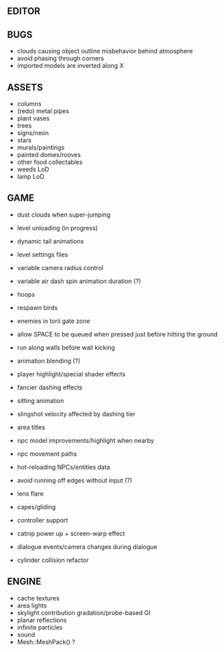 EDITOR
------

BUGS
----
* clouds causing object outline misbehavior behind atmosphere
* avoid phasing through corners
* imported models are inverted along X

ASSETS
------
* columns
* (redo) metal pipes
* plant vases
* trees
* signs/neon
* stars
* murals/paintings
* painted domes/rooves
* other food collectables
* weeds LoD
* lamp LoD

GAME
----
* dust clouds when super-jumping
* level unloading (in progress)
* dynamic tail animations
* level settings files
* variable camera radius control
* variable air dash spin animation duration (?)

* hoops
* respawn birds
* enemies in torii gate zone
* allow SPACE to be queued when pressed just before hitting the ground
* run along walls before wall kicking
* animation blending (?)
* player highlight/special shader effects
* fancier dashing effects
* sitting animation
* slingshot velocity affected by dashing tier
* area titles
* npc model improvements/highlight when nearby
* npc movement paths
* hot-reloading NPCs/entities data
* avoid running off edges without input (?)
* lens flare
* capes/gliding
* controller support
* catnip power up + screen-warp effect
* dialogue events/camera changes during dialogue
* cylinder collision refactor

ENGINE
------
* cache textures
* area lights
* skylight contribution gradation/probe-based GI
* planar reflections
* infinite particles
* sound
* Mesh::MeshPack() ?